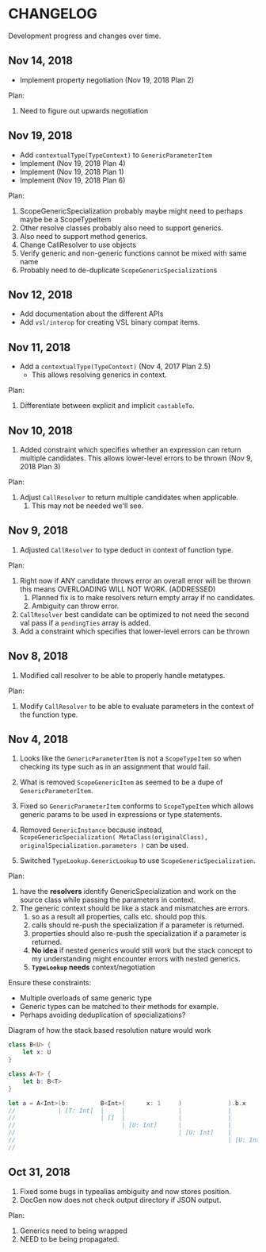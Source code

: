 # CHANGELOG
Development progress and changes over time.

## Nov 14, 2018
 - Implement property negotiation (Nov 19, 2018 Plan 2)

Plan:
 1. Need to figure out upwards negotiation

## Nov 19, 2018
 - Add `contextualType(TypeContext)` to `GenericParameterItem`
 - Implement (Nov 19, 2018 Plan 4)
 - Implement (Nov 19, 2018 Plan 1)
 - Implement (Nov 19, 2018 Plan 6)

Plan:
 1. ScopeGenericSpecialization probably maybe might need to perhaps maybe be a
    ScopeTypeItem
 2. Other resolve classes probably also need to support generics.
 3. Also need to support method generics.
 4. Change CallResolver to use objects
 5. Verify generic and non-generic functions cannot be mixed with same name
 6. Probably need to de-duplicate `ScopeGenericSpecialization`s

## Nov 12, 2018
 - Add documentation about the different APIs
 - Add `vsl/interop` for creating VSL binary compat items.

## Nov 11, 2018
 - Add a `contextualType(TypeContext)` (Nov 4, 2017 Plan 2.5)
    - This allows resolving generics in context.

Plan:
 1. Differentiate between explicit and implicit `castableTo`.

## Nov 10, 2018
 1. Added constraint which specifies whether an expression can return multiple
    candidates. This allows lower-level errors to be thrown (Nov 9, 2018 Plan 3)

Plan:
 1. Adjust `CallResolver` to return multiple candidates when applicable.
    1. This may not be needed we'll see.

## Nov 9, 2018
 1. Adjusted `CallResolver` to type deduct in context of function type.

Plan:
 1. Right now if ANY candidate throws error an overall error will be thrown this
   means OVERLOADING WILL NOT WORK. (ADDRESSED)
    1. Planned fix is to make resolvers return empty array if no candidates.
    2. Ambiguity can throw error.
 2. `CallResolver` best candidate can be optimized to not need the second val pass
   if a `pendingTies` array is added.
 3. Add a constraint which specifies that lower-level errors can be thrown

## Nov 8, 2018
 1. Modified call resolver to be able to properly handle metatypes.

Plan:
 1. Modify `CallResolver` to be able to evaluate parameters in the context of the
    function type.

## Nov 4, 2018
 1. Looks like the `GenericParameterItem` is not a `ScopeTypeItem` so when checking
its type such as in an assignment that would fail.

 2. What is removed `ScopeGenericItem` as seemed to be a dupe of `GenericParameterItem`.

 3. Fixed so `GenericParameterItem` conforms to `ScopeTypeItem` which allows generic
params to be used in expressions or type statements.

 4. Removed `GenericInstance` because instead, `ScopeGenericSpecialization( MetaClass(originalClass), originalSpecialization.parameters )` can be used.

 5. Switched `TypeLookup.GenericLookup` to use `ScopeGenericSpecialization`.

Plan:
 1. have the **resolvers** identify GenericSpecialization and work on the source class
   while passing the parameters in context.
 2. The generic context should be like a stack and mismatches are errors.
    1. so as a result all properties, calls etc. should pop this.
    2. calls should re-push the specialization if a parameter is returned.
    3. properties should also re-push the specialization if a parameter is returned.
    4. **No idea** if nested generics would still work but the stack concept to
      my understanding might encounter errors with nested generics.
    5. **`TypeLookup` needs** context/negotiation

Ensure these constraints:
 - Multiple overloads of same generic type
 - Generic types can be matched to their methods for example.
 - Perhaps avoiding deduplication of specializations?

Diagram of how the stack based resolution nature would work

```swift
class B<U> {
    let x: U
}

class A<T> {
    let b: B<T>
}

let a = A<Int>(b:         B<Int>(      x: 1     )             ).b.x
//            | [T: Int]  |     |               |             |       
//                        | []  |               |             |
//                              | [U: Int]      |             |
//                                              | [U: Int]    |
//                                                            | [U: Int T: Int]
//                                                      
```

## Oct 31, 2018
 1. Fixed some bugs in typealias ambiguity and now stores position.
 2. DocGen now does not check output directory if JSON output.

Plan:
  1. Generics need to being wrapped
  2. NEED to be being propagated.
